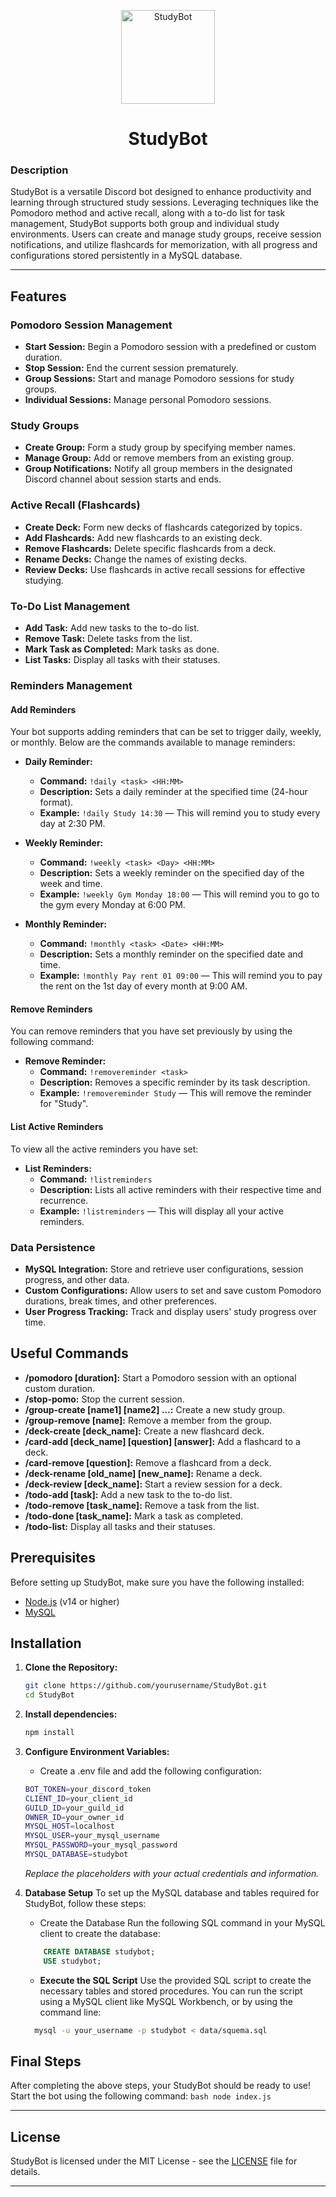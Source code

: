 <p align="center">
  <img src="https://i.imgur.com/UhncxoT.png" alt="StudyBot" width="150"/>
  <h1 align = "center">StudyBot</h1>
</p>

### Description
StudyBot is a versatile Discord bot designed to enhance productivity and learning through structured study sessions. Leveraging techniques like the Pomodoro method and active recall, along with a to-do list for task management, StudyBot supports both group and individual study environments. Users can create and manage study groups, receive session notifications, and utilize flashcards for memorization, with all progress and configurations stored persistently in a MySQL database.

---

## Features

### Pomodoro Session Management

- **Start Session:** Begin a Pomodoro session with a predefined or custom duration.
- **Stop Session:** End the current session prematurely.
- **Group Sessions:** Start and manage Pomodoro sessions for study groups.
- **Individual Sessions:** Manage personal Pomodoro sessions.

### Study Groups

- **Create Group:** Form a study group by specifying member names.
- **Manage Group:** Add or remove members from an existing group.
- **Group Notifications:** Notify all group members in the designated Discord channel about session starts and ends.

### Active Recall (Flashcards)

- **Create Deck:** Form new decks of flashcards categorized by topics.
- **Add Flashcards:** Add new flashcards to an existing deck.
- **Remove Flashcards:** Delete specific flashcards from a deck.
- **Rename Decks:** Change the names of existing decks.
- **Review Decks:** Use flashcards in active recall sessions for effective studying.

### To-Do List Management

- **Add Task:** Add new tasks to the to-do list.
- **Remove Task:** Delete tasks from the list.
- **Mark Task as Completed:** Mark tasks as done.
- **List Tasks:** Display all tasks with their statuses.

### Reminders Management

#### Add Reminders

Your bot supports adding reminders that can be set to trigger daily, weekly, or monthly. Below are the commands available to manage reminders:

- **Daily Reminder:**
  - **Command:** `!daily <task> <HH:MM>`
  - **Description:** Sets a daily reminder at the specified time (24-hour format).
  - **Example:** `!daily Study 14:30` — This will remind you to study every day at 2:30 PM.

- **Weekly Reminder:**
  - **Command:** `!weekly <task> <Day> <HH:MM>`
  - **Description:** Sets a weekly reminder on the specified day of the week and time.
  - **Example:** `!weekly Gym Monday 18:00` — This will remind you to go to the gym every Monday at 6:00 PM.

- **Monthly Reminder:**
  - **Command:** `!monthly <task> <Date> <HH:MM>`
  - **Description:** Sets a monthly reminder on the specified date and time.
  - **Example:** `!monthly Pay rent 01 09:00` — This will remind you to pay the rent on the 1st day of every month at 9:00 AM.

#### Remove Reminders

You can remove reminders that you have set previously by using the following command:

- **Remove Reminder:**
  - **Command:** `!removereminder <task>`
  - **Description:** Removes a specific reminder by its task description.
  - **Example:** `!removereminder Study` — This will remove the reminder for "Study".

#### List Active Reminders

To view all the active reminders you have set:

- **List Reminders:**
  - **Command:** `!listreminders`
  - **Description:** Lists all active reminders with their respective time and recurrence.
  - **Example:** `!listreminders` — This will display all your active reminders.

### Data Persistence

- **MySQL Integration:** Store and retrieve user configurations, session progress, and other data.
- **Custom Configurations:** Allow users to set and save custom Pomodoro durations, break times, and other preferences.
- **User Progress Tracking:** Track and display users' study progress over time.

## Useful Commands

- **/pomodoro [duration]:** Start a Pomodoro session with an optional custom duration.
- **/stop-pomo:** Stop the current session.
- **/group-create [name1] [name2] ...:** Create a new study group.
- **/group-remove [name]:** Remove a member from the group.
- **/deck-create [deck_name]:** Create a new flashcard deck.
- **/card-add [deck_name] [question] [answer]:** Add a flashcard to a deck.
- **/card-remove [question]:** Remove a flashcard from a deck.
- **/deck-rename [old_name] [new_name]:** Rename a deck.
- **/deck-review [deck_name]:** Start a review session for a deck.
- **/todo-add [task]:** Add a new task to the to-do list.
- **/todo-remove [task_name]:** Remove a task from the list.
- **/todo-done [task_name]:** Mark a task as completed.
- **/todo-list:** Display all tasks and their statuses.

## Prerequisites

Before setting up StudyBot, make sure you have the following installed:

- [Node.js](https://nodejs.org/en/download/) (v14 or higher)
- [MySQL](https://dev.mysql.com/downloads/mysql/)

## Installation

1. **Clone the Repository:**
   ```bash
   git clone https://github.com/yourusername/StudyBot.git
   cd StudyBot
   ```

2. **Install dependencies:**
    ```bash
    npm install
    ```

3. **Configure Environment Variables:**
    - Create a .env file and add the following configuration:
    ```bash
    BOT_TOKEN=your_discord_token
    CLIENT_ID=your_client_id
    GUILD_ID=your_guild_id
    OWNER_ID=your_owner_id
    MYSQL_HOST=localhost
    MYSQL_USER=your_mysql_username
    MYSQL_PASSWORD=your_mysql_password
    MYSQL_DATABASE=studybot
    ```
    *Replace the placeholders with your actual credentials and information.*

4. **Database Setup**
To set up the MySQL database and tables required for StudyBot, follow these steps:

    - Create the Database
    Run the following SQL command in your MySQL client to create the database:
    ```sql
        CREATE DATABASE studybot;
        USE studybot;
    ```
    - **Execute the SQL Script**
    Use the provided SQL script to create the necessary tables and stored procedures. You can run the script using a MySQL client like MySQL Workbench, or by using the command line:
    ```bash
      mysql -u your_username -p studybot < data/squema.sql
    ```

## Final Steps
After completing the above steps, your StudyBot should be ready to use! Start the bot using the following command:
    ```bash
      node index.js
    ```


---

## License

StudyBot is licensed under the MIT License - see the [LICENSE](./LICENSE) file for details.

---
